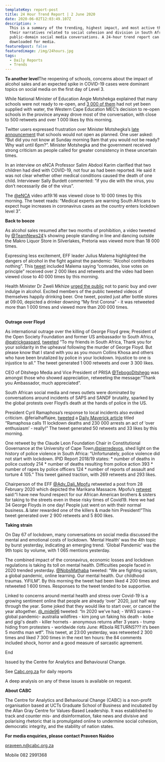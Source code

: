 ```yaml
---
templateKey: report-post
title: 24 Hour Trend Report | 2 June 2020
date: 2020-06-02T12:03:49.107Z
description: >
  This is a summary of the trending, highest impact, and most active themes and
  their narratives related to social cohesion and division in South African
  public-domain social media conversations. A 24-hour trend report can be
  downloaded for media.
featuredpost: false
featuredimage: /img/24hours.jpg
tags:
  - Daily Reports
  - Trends
---
```

**To another level**The reopening of schools, concerns about the impact of alcohol sales and an expected spike in COVID-19 cases were dominant topics on social media on the first day of Level 3.

While National Minister of Education Angie Motshekga explained that many schools were not ready to re-open, and [3 000 of them](https://www.news24.com/news24/southafrica/news/coronavirus-all-the-latest-news-about-covid-19-in-south-africa-and-the-world-20200312) had not yet been supplied with water, the Western Cape Education MEC’s decision to re-open schools in the province anyway drove most of the conversation, with close to 500 retweets and over 1 000 likes by this morning.

Twitter users expressed frustration over Minister Motshegka’s [late announcement](https://twitter.com/News24/status/1267390663521456128) that schools would not open as planned. One user asked: “But did you not know at Sunday morning 9am that you would not be ready? Why wait until 6pm?”. Minister Motshegka and the government received strong criticism as people called for greater consistency in these uncertain times.

In an interview on eNCA Professor Salim Abdool Karim clarified that two children had died with COVID-19, not four as had been reported. He said it was not clear whether other medical conditions caused the death of one child. Interviewer Sally Burdett commented: “if you die with the virus, you don’t necessarily die of the virus”.

The [@eNCA](https://twitter.com/eNCA/status/1267505260735725569) video at19:16 was viewed close to 10 000 times by this morning. The tweet reads: “Medical experts are warning South Africans to expect huge increases in coronavirus cases as the country enters lockdown level 3”.

**Back to booze**

As alcohol sales resumed after two months of prohibition, a video tweeted by [@TeamNews24](https://twitter.com/TeamNews24/status/1267351001008353280)’s showing people standing in line and dancing outside the Makro Liquor Store in Silverlakes, Pretoria was viewed more than 18 000 times.

Expressing less excitement, EFF leader Julius Malema highlighted the dangers of alcohol in the fight against the pandemic: “Alcohol contributes nothing”. This [tweet](https://twitter.com/EFFSouthAfrica/status/1267388758795616257) included Malema saying “comrades, lose votes on principle” received over 2 000 likes and retweets and the video had been viewed close to 40 000 times by this morning.

Health Minister Dr Zweli Mkhize [urged the public](https://twitter.com/News24/status/1267511803518636040) not to panic buy and over indulge in alcohol. Excited members of the public tweeted videos of themselves happily drinking beer. One tweet, posted just after bottle stores at 09:00, depicted a drinker downing “My first Corona” - it was retweeted more than 1 000 times and viewed more than 200 000 times.

\
**Outrage over Floyd**

As international outrage over the killing of George Floyd grew, President of the Open Society Foundation and former US ambassador to South Africa, [@patrickgaspard](https://twitter.com/patrickgaspard), [tweeted](https://twitter.com/patrickgaspard/status/1267449619497320448) “To my friends in South Africa, Thank you for your solidarity in the upheaval following the murder of George Floyd. But please know that I stand with you as you mourn Collins Khosa and others who have been brutalized by police in your lockdown. Injustice to one is injustice to all.” The tweet generated 1 000 retweets and over 3 300 likes.

CEO of Ditshego Media and Vice President of PRISA [@TebogoDitshego](https://twitter.com/TebogoDitshego) was amongst those who showed appreciation, retweeting the message:“Thank you Ambassador, much appreciated”.

South African social media and news outlets were dominated by conversations around incidents of SAPS and SANDF brutality, sparked by the global protests over Floyd’s death at the hands of police in the US.

President Cyril Ramaphosa’s response to local incidents also evoked criticism. @ferialhaffajee, [tweeted](https://twitter.com/ferialhaffajee/status/1267472791005286401) a [Daily Maverick article](https://www.dailymaverick.co.za/article/2020-06-01-ramaphosa-calls-11-lockdown-deaths-and-230000-arrests-an-act-of-over-enthusiasm-really/) titled “Ramaphosa calls 11 lockdown deaths and 230 000 arrests an act of ‘over enthusiasm’ - really!” The tweet generated 50 retweets and 33 likes by this morning.

One retweet by the Claude Leon Foundation Chair in Constitutional Governance at the University of Cape Town,[@pierredevos](https://twitter.com/pierredevos), shed light on the history of police violence in South Africa: “Unfortunately, police violence did not start with lockdown. IPID Report 2018/19 states: \* number of deaths in police custody 214 \* number of deaths resulting from police action 393 \* number of rapes by police officers 124 \* number of reports of assault and torture 4 105.” This tweet gained traction, with 269 retweets and 293 likes.

Chairperson of the EFF [@Adv_Dali_Mpofu](https://twitter.com/AdvDali_Mpofu) retweeted a post from 28 February 2020 which depicted the Marikana Massacre. Mpofu’s [retweet](https://twitter.com/AdvDali_Mpofu/status/1267013915612938243) said:“I have new found respect for our African American brothers & sisters for taking to the streets even in these risky times of Covid19. Here we had 34 George Floyds in one day! People just went on with their normal business..& later rewarded one of the killers & made him President!”This tweet generated over 2 900 retweets and 5 800 likes.

**Taking strain**

On Day 67 of lockdown, many conversations on social media discussed the mental and emotional costs of lockdown. ‘Mental Health’ was the 4th topic by burst yesterday, indicating an emerging trend. ‘Global Pandemic’ was the 9th topic by volume, with 1 065 mentions yesterday.

The combined impact of the coronavirus, economic losses and lockdown regulations is taking its toll on mental health. Difficulties people faced in 2020 trended yesterday. [@NobsMathaba](https://twitter.com/NobsMathaba/status/1267182085984456705) tweeted: “We are fighting racism, a global pandemic, online learning. Our mental health. Our childhood traumas. YiFILM”. By this morning the tweet had been liked 4 200 times and retweeted 1 600 times. Responses to the tweet tended to be supportive.

Linked to concerns around mental health and stress over Covid-19 is a growing sentiment online that people are already ‘over’ 2020, just half way through the year. Some joked that they would like to start over, or cancel the year altogether. [@_mide96](https://twitter.com/_mide96/status/1267561940383137795) tweeted: “In 2020 we've had; - WW3 scares - global pandemic- australia wildfires - kim jong un faking his death - kobe and gigi's death - killer hornets - anonymous returns after 3 years - trump hiding from protesters - worldwide riots June: #Ebola RETURNS??? it’s been 5 months man wtf”. This tweet, at 23:00 yesterday, was retweeted 2 300 times and liked 7 300 times in the next ten hours: the 84 comments included shock, horror and a good measure of sarcastic agreement.

End

Issued by the Centre for Analytics and Behavioural Change.

See [Cabc.org.za](http://cabc.org.za/) for daily reports

A deep analysis on any of these issues is available on request.

**About CABC**

The Centre for Analytics and Behavioural Change (CABC) is a non-profit organisation based at UCTs Graduate School of Business and incubated by the Allan Gray Centre for Values-Based Leadership. It was established to track and counter mis- and disinformation, fake news and divisive and polarising rhetoric that is promulgated online to undermine social cohesion, democratic integrity, and the stability of nation states.

**For media enquiries, please contact Praveen Naidoo**

[praveen.n@cabc.org.za](mailto:praveennaidoo123@gmail.com)

Mobile 082 2991368